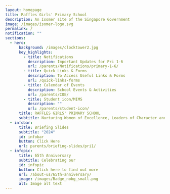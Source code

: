 ```yaml
---
layout: homepage
title: Raffles Girls' Primary School
description: An Isomer site of the Singapore Government
image: /images/isomer-logo.svg
permalink: /
notification: ""
sections:
  - hero:
      background: /images/clocktower2.jpg
      key_highlights:
        - title: Notifications
          description: Important Updates for Pri 1-6
          url: /parents/Notifications/primary-1-6/
        - title: Quick Links & Forms
          description: To Access Useful Links & Forms
          url: /quick-links-forms
        - title: Calendar of Events
          description: School Events & Activities
          url: /parents/COE/
        - title: Student icon/MIMS
          description: ""
          url: /parents/student-icon/
      title: RAFFLES GIRLS' PRIMARY SCHOOL
      subtitle: Nurturing Women of Excellence, Leaders of Character and Service
  - infobar:
      title: Briefing Slides
      subtitle: "2024"
      id: infobar
      button: Click Here
      url: parents/briefing-slides/pri1/
  - infopic:
      title: 65th Anniversary
      subtitle: Celebrating our
      id: infopic
      button: Click here to find out more
      url: /about-us/65th-anniversary/
      image: /images/Badge_nobg_small.png
      alt: Image alt text
---
```

